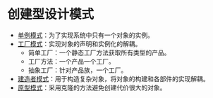 # 创建型设计模式
+ [单例模式](https://github.com/yu961549745/DesignPatternPractice/tree/master/src/builder/singleton)：为了实现系统中只有一个对象的实例。
+ [工厂模式](https://github.com/yu961549745/DesignPatternPractice/tree/master/src/builder/factory)：实现对象的声明和实例化的解耦。
    + 简单工厂：一个静态工厂方法获取所有类型的产品。
    + 工厂方法：一个产品一个工厂。
    + 抽象工厂：针对产品族，一个工厂。
+ [建造者模式](https://github.com/yu961549745/DesignPatternPractice/tree/master/src/builder/builder)：用于构造复杂对象，将对象的构建和各部件的实现解耦。
+ [原型模式](https://github.com/yu961549745/DesignPatternPractice/tree/master/src/builder/prototype)：采用克隆的方法避免创建代价很大的对象。